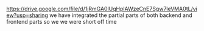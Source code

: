 https://drive.google.com/file/d/1jRmGA0lUqHplAWzeCnE7Sgw7leVMA0tL/view?usp=sharing
we have integrated the partial parts of both backend and frontend parts so we we were short off time

